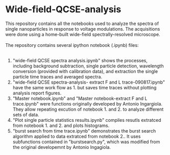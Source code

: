 # Wide-field-QCSE-analysis
This repository contains all the notebooks used to analyze the spectra of single nanoparticles in response to voltage modulations. The acquisitions were done using a home-built wide-field spectrally-resolved microscope. <br/>
<br/>
The repository contains several ipython notebook (.ipynb) files: <br/>
<br/>
1. "wide-field QCSE spectra analysis.ipynb" shows the processes, including background subtraction, single particle detection, wavelength conversion (provided with calibration data), and extraction the single particle time traces and averaged spectra.<br/>
2. "wide-field QCSE spectra-analysis- extract F and L trace-090817.ipynb" have the same work flow as 1. but saves time traces without plotting analysis report figures.<br/>
3. "Master notebook.ipynb" and "Master notebook-extract F and L trace.ipynb" were functions originally developed by Antonio Ingargiola. They allow repeating excution of notebook 1. and 2. to analyze different sets of data.<br/>
4. "Plot single particle statistics results.ipynb" compiles resutls extratced from notebook 1. and 2. and plots histograms.<br/>
5. "burst search from time trace.ipynb" demonstrates the burst search algorithm applied to data extratced from notebook 2.. It uses subfunctions contained in "burstsearch.py", which was modified from the original developemnt by Antonio Ingagiola. 



